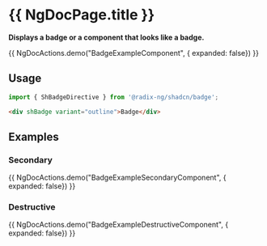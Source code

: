 # {{ NgDocPage.title }}

**Displays a badge or a component that looks like a badge.**

{{ NgDocActions.demo("BadgeExampleComponent", { expanded: false}) }}

## Usage

```ts
import { ShBadgeDirective } from '@radix-ng/shadcn/badge';
```

```html
<div shBadge variant="outline">Badge</div>
```

## Examples

### Secondary

{{ NgDocActions.demo("BadgeExampleSecondaryComponent", { expanded: false}) }}

### Destructive

{{ NgDocActions.demo("BadgeExampleDestructiveComponent", { expanded: false}) }}
